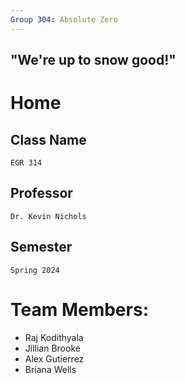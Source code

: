 ```yaml
---
Group 304: Absolute Zero
---
```

## "We're up to snow good!"

# Home

## Class Name
	EGR 314
## Professor
 	Dr. Kevin Nichols
## Semester
	Spring 2024
# Team Members:
* Raj Kodithyala
* Jillian Brooke
* Alex Gutierrez
* Briana Wells

